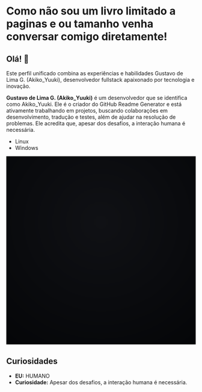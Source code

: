 # Como não sou um livro limitado a paginas e ou tamanho venha conversar comigo diretamente!

## Olá! 👋
Este perfil unificado combina as experiências e habilidades Gustavo de Lima G. (Akiko_Yuuki), desenvolvedor fullstack apaixonado por tecnologia e inovação.

**Gustavo de Lima G. (Akiko_Yuuki)** é um desenvolvedor que se identifica como Akiko_Yuuki. Ele é o criador do GitHub Readme Generator e está ativamente trabalhando em projetos, buscando colaborações em desenvolvimento, tradução e testes, além de ajudar na resolução de problemas. Ele acredita que, apesar dos desafios, a interação humana é necessária.

- Linux
- Windows



<img height="500em" src="https://raw.githubusercontent.com/Gustavo-de-Lima-G-000-Akiko-Yuuuki/CardArtPixel.github.io/7ed91812996d9a7afa29a681ae16fdcce4af9601/card.svg" />

## Curiosidades

- **EU:** HUMANO
- **Curiosidade:** Apesar dos desafios, a interação humana é necessária.
